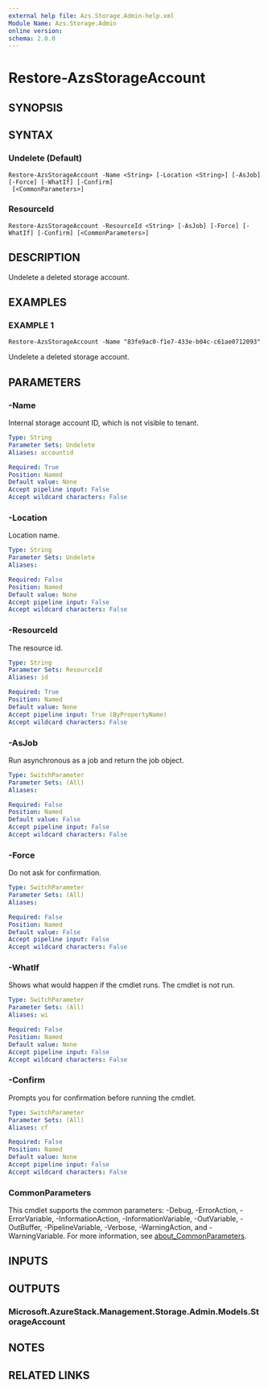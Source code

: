 ```yaml
---
external help file: Azs.Storage.Admin-help.xml
Module Name: Azs.Storage.Admin
online version:
schema: 2.0.0
---
```


# Restore-AzsStorageAccount

## SYNOPSIS

## SYNTAX

### Undelete (Default)
```
Restore-AzsStorageAccount -Name <String> [-Location <String>] [-AsJob] [-Force] [-WhatIf] [-Confirm]
 [<CommonParameters>]
```

### ResourceId
```
Restore-AzsStorageAccount -ResourceId <String> [-AsJob] [-Force] [-WhatIf] [-Confirm] [<CommonParameters>]
```

## DESCRIPTION
Undelete a deleted storage account.

## EXAMPLES

### EXAMPLE 1
```
Restore-AzsStorageAccount -Name "83fe9ac0-f1e7-433e-b04c-c61ae0712093"
```

Undelete a deleted storage account.

## PARAMETERS

### -Name
Internal storage account ID, which is not visible to tenant.

```yaml
Type: String
Parameter Sets: Undelete
Aliases: accountid

Required: True
Position: Named
Default value: None
Accept pipeline input: False
Accept wildcard characters: False
```

### -Location
Location name.

```yaml
Type: String
Parameter Sets: Undelete
Aliases:

Required: False
Position: Named
Default value: None
Accept pipeline input: False
Accept wildcard characters: False
```

### -ResourceId
The resource id.

```yaml
Type: String
Parameter Sets: ResourceId
Aliases: id

Required: True
Position: Named
Default value: None
Accept pipeline input: True (ByPropertyName)
Accept wildcard characters: False
```

### -AsJob
Run asynchronous as a job and return the job object.

```yaml
Type: SwitchParameter
Parameter Sets: (All)
Aliases:

Required: False
Position: Named
Default value: False
Accept pipeline input: False
Accept wildcard characters: False
```

### -Force
Do not ask for confirmation.

```yaml
Type: SwitchParameter
Parameter Sets: (All)
Aliases:

Required: False
Position: Named
Default value: False
Accept pipeline input: False
Accept wildcard characters: False
```

### -WhatIf
Shows what would happen if the cmdlet runs.
The cmdlet is not run.

```yaml
Type: SwitchParameter
Parameter Sets: (All)
Aliases: wi

Required: False
Position: Named
Default value: None
Accept pipeline input: False
Accept wildcard characters: False
```

### -Confirm
Prompts you for confirmation before running the cmdlet.

```yaml
Type: SwitchParameter
Parameter Sets: (All)
Aliases: cf

Required: False
Position: Named
Default value: None
Accept pipeline input: False
Accept wildcard characters: False
```

### CommonParameters
This cmdlet supports the common parameters: -Debug, -ErrorAction, -ErrorVariable, -InformationAction, -InformationVariable, -OutVariable, -OutBuffer, -PipelineVariable, -Verbose, -WarningAction, and -WarningVariable. For more information, see [about_CommonParameters](http://go.microsoft.com/fwlink/?LinkID=113216).

## INPUTS

## OUTPUTS

### Microsoft.AzureStack.Management.Storage.Admin.Models.StorageAccount
## NOTES

## RELATED LINKS
